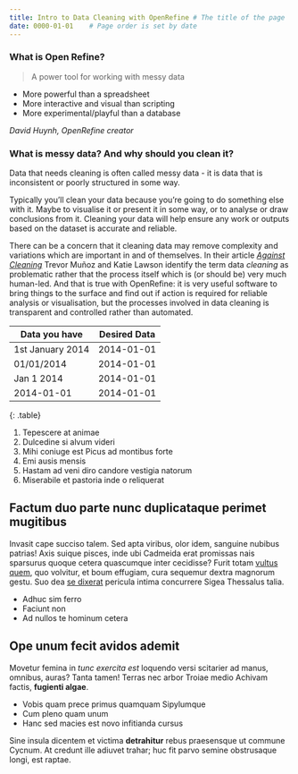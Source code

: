 ```yaml
---
title: Intro to Data Cleaning with OpenRefine # The title of the page
date: 0000-01-01    # Page order is set by date
---
```


### What is Open Refine?
> A power tool for working with messy data

* More powerful than a spreadsheet
* More interactive and visual than scripting
* More experimental/playful than a database

_David Huynh, OpenRefine creator_

### What is messy data? And why should you clean it?

Data that needs cleaning is often called messy data - it is data that is inconsistent or poorly structured in some way.

Typically you’ll clean your data because you’re going to do something else with it. Maybe to visualise it or present it in some way, or to analyse or draw conclusions from it. Cleaning your data will help ensure any work or outputs based on the dataset is accurate and reliable.

There can be a concern that it cleaning data may remove complexity and variations which are important in and of themselves. In their article [_Against Cleaning_](https://dhdebates.gc.cuny.edu/read/untitled-f2acf72c-a469-49d8-be35-67f9ac1e3a60/section/07154de9-4903-428e-9c61-7a92a6f22e51) Trevor Mu&#241;oz and Katie Lawson identify the term data _cleaning_ as problematic rather that the process itself which is (or should be) very much human-led. And that is true with OpenRefine: it is very useful software to bring things to the surface and find out if action is required for reliable analysis or visualisation, but the processes involved in data cleaning is transparent and controlled rather than automated.

| Data you have    | Desired Data |
| ---------------- | ------------ |
| 1st January 2014 | 2014-01-01   |
| 01/01/2014       | 2014-01-01   |
| Jan 1 2014       | 2014-01-01   |
| 2014-01-01       | 2014-01-01   |
{: .table}

1. Tepescere at animae
2. Dulcedine si alvum videri
3. Mihi coniuge est Picus ad montibus forte
4. Emi ausis mensis
5. Hastam ad veni diro candore vestigia natorum
6. Miserabile et pastoria inde o reliquerat

## Factum duo parte nunc duplicataque perimet mugitibus

Invasit cape succiso talem. Sed apta viribus, olor idem, sanguine nubibus
patrias! Axis suique pisces, inde ubi Cadmeida erat promissas nais sparsurus
quoque cetera quascumque inter cecidisse? Furit totam [vultus
quem](http://pro-geminato.org/saxea), quo volvitur, et boum effugiam, cura
sequemur dextra magnorum gestu. Suo dea [se
dixerat](http://www.pavet-lenimen.io/quod) pericula intima concurrere Sigea
Thessalus talia.

- Adhuc sim ferro
- Faciunt non
- Ad nullos te hominum cetera

## Ope unum fecit avidos ademit

Movetur femina in *tunc exercita est* loquendo versi scitarier ad manus,
omnibus, auras? Tanta tamen! Terras nec arbor Troiae medio Achivam factis,
**fugienti algae**.

- Vobis quam prece primus quamquam Sipylumque
- Cum pleno quam unum
- Hanc sed macies est novo infitianda cursus

Sine insula dicentem et victima **detrahitur** rebus praesensque ut commune
Cycnum. At credunt ille adiuvet trahar; huc fit parvo semine obstrusaque longi,
est raptae.
